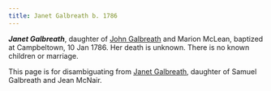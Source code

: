 ```yaml
---
title: Janet Galbreath b. 1786
---
```

***Janet Galbreath***, daughter of [John Galbreath](/people/galbreath-john-1760.md) and Marion McLean, baptized at Campbeltown, 10 Jan 1786. Her death is unknown. There is no known children or marriage. 

This page is for disambiguating from [Janet Galbreath](/people/galbreath-janet-1785.md), daughter of Samuel Galbreath and Jean McNair.

